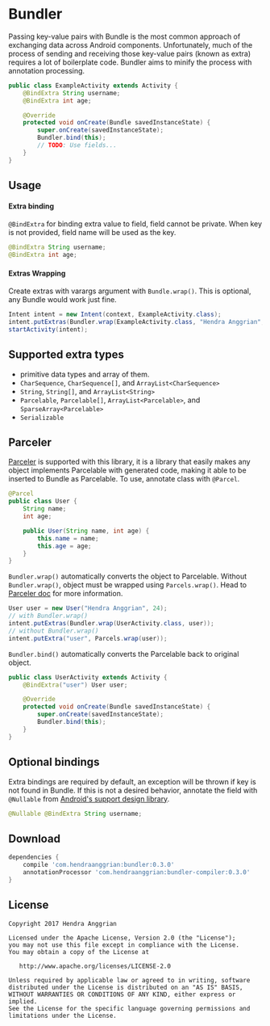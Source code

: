 Bundler
=======
Passing key-value pairs with Bundle is the most common approach of exchanging
data across Android components.
Unfortunately, much of the process of sending and receiving those key-value
pairs (known as extra) requires a lot of boilerplate code.
Bundler aims to minify the process with annotation processing.
```java
public class ExampleActivity extends Activity {
    @BindExtra String username;
    @BindExtra int age;

    @Override
    protected void onCreate(Bundle savedInstanceState) {
        super.onCreate(savedInstanceState);
        Bundler.bind(this);
        // TODO: Use fields...
    }
}
```

Usage
-----
#### Extra binding
`@BindExtra` for binding extra value to field, field cannot be private.
When key is not provided, field name will be used as the key.
```java
@BindExtra String username;
@BindExtra int age;
```

#### Extras Wrapping
Create extras with varargs argument with `Bundle.wrap()`.
This is optional, any Bundle would work just fine.
```java
Intent intent = new Intent(context, ExampleActivity.class);
intent.putExtras(Bundler.wrap(ExampleActivity.class, "Hendra Anggrian", 24));
startActivity(intent);
```

Supported extra types
---------------------
 * primitive data types and array of them.
 * `CharSequence`, `CharSequence[]`, and `ArrayList<CharSequence>`
 * `String`, `String[]`, and `ArrayList<String>`
 * `Parcelable`, `Parcelable[]`, `ArrayList<Parcelable>`,
   and `SparseArray<Parcelable>`
 * `Serializable`
 
Parceler
--------
[Parceler][1] is supported with this library, it is a library that easily makes any
object implements Parcelable with generated code, making it able to be inserted
to Bundle as Parcelable.
To use, annotate class with `@Parcel`.
```java
@Parcel
public class User {
    String name;
    int age;

    public User(String name, int age) {
        this.name = name;
        this.age = age;
    }
}
```

`Bundler.wrap()` automatically converts the object to Parcelable.
Without `Bundler.wrap()`, object must be wrapped using `Parcels.wrap()`.
Head to [Parceler doc][1] for more information.
```java
User user = new User("Hendra Anggrian", 24);
// with Bundler.wrap()
intent.putExtras(Bundler.wrap(UserActivity.class, user));
// without Bundler.wrap()
intent.putExtra("user", Parcels.wrap(user));
```

`Bundler.bind()` automatically converts the Parcelable back to original object.
```java
public class UserActivity extends Activity {
    @BindExtra("user") User user;

    @Override
    protected void onCreate(Bundle savedInstanceState) {
        super.onCreate(savedInstanceState);
        Bundler.bind(this);
    }
}
```

Optional bindings
-----------------
Extra bindings are required by default, an exception will be thrown if key is
not found in Bundle.
If this is not a desired behavior, annotate the field with `@Nullable` from
[Android's support design library][2].
```java
@Nullable @BindExtra String username;
```

Download
--------
```groovy
dependencies {
    compile 'com.hendraanggrian:bundler:0.3.0'
    annotationProcessor 'com.hendraanggrian:bundler-compiler:0.3.0'
}
```

License
-------
    Copyright 2017 Hendra Anggrian

    Licensed under the Apache License, Version 2.0 (the "License");
    you may not use this file except in compliance with the License.
    You may obtain a copy of the License at

       http://www.apache.org/licenses/LICENSE-2.0

    Unless required by applicable law or agreed to in writing, software
    distributed under the License is distributed on an "AS IS" BASIS,
    WITHOUT WARRANTIES OR CONDITIONS OF ANY KIND, either express or implied.
    See the License for the specific language governing permissions and
    limitations under the License.


 [1]: https://github.com/johncarl81/parceler
 [2]: http://tools.android.com/tech-docs/support-annotations
